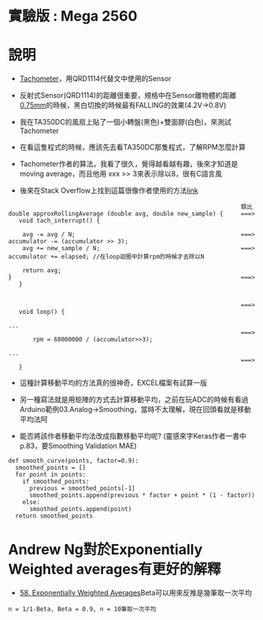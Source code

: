 # 實驗版 : Mega 2560

# 說明
* [Tachometer](https://learn.adafruit.com/pro-trinket-tachometer?view=all)，用QRD1114代替文中使用的Sensor

* 反射式Sensor(QRD1114)的距離很重要，規格中在Sensor離物體約距離[0.75mm](https://cdn.sparkfun.com/assets/learn_tutorials/5/1/6/measured-voltage.png)的時候，黑白切換的時候最有FALLING的效果(4.2V->0.8V)

* 我在TA350DC的風扇上貼了一個小轉盤(黑色)+雙面膠(白色)，來測試Tachometer

* 在看這隻程式的時候，應該先去看TA350DC那隻程式，了解RPM怎麼計算

* Tachometer作者的算法，我看了很久，覺得越看越有趣，後來才知道是moving average，而且他用 xxx >> 3來表示除以8，很有C語言風

* 後來在Stack Overflow上找到這篇很像作者使用的方法[link](how-to-calculate-moving-average-without-keeping-the-count-and-data-total)

```
                                                                  類比
double approxRollingAverage (double avg, double new_sample) {     ===>    void tach_interrupt() {

    avg -= avg / N;                                               ===>       accumulator -= (accumulator >> 3);
    avg += new_sample / N;                                        ===>       accumulator += elapsed; //在loop迴圈中計算rpm的時候才去除以N

    return avg;
}                                                                 ===>    }


                                                                  ===>    void loop() {
                                                                                      ...
                                                                  ===>        rpm = 60000000 / (accumulator>>3);
                                                                                      ... 
                                                                  ===>    }
```

* 這種計算移動平均的方法真的很神奇，EXCEL檔案有試算一版

* 另一種寫法就是用矩陣的方式去計算移動平均，之前在玩ADC的時候有看過Arduino範例03.Analog->Smoothing，當時不太理解，現在回頭看就是移動平均法阿

* 能否將該作者移動平均法改成指數移動平均呢? (靈感來字Keras作者一書中p.83，要Smoothing Validation MAE)
```
def smooth_curve(points, factor=0.9):
  smoothed_points = []
  for point in points:
    if smoothed_points:
      previous = smoothed_points[-1]
      smoothed_points.append(previous * factor + point * (1 - factor))
    else:
      smoothed_points.append(point)
  return smoothed_points
```

# Andrew Ng對於Exponentially Weighted averages有更好的解釋
* [58. Exponentially Weighted Averages](https://www.youtube.com/watch?v=wJBcz7FyLzg&list=PLBAGcD3siRDguyYYzhVwZ3tLvOyyG5k6K&index=58)Beta可以用來反推是幾筆取一次平均
```
n = 1/1-Beta, Beta = 0.9, n = 10筆取一次平均
```
